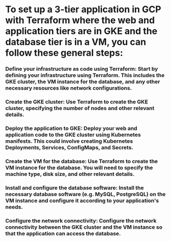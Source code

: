 # To set up a 3-tier application in GCP with Terraform where the web and application tiers are in GKE and the database tier is in a VM, you can follow these general steps: 

### Define your infrastructure as code using Terraform: Start by defining your infrastructure using Terraform. This includes the GKE cluster, the VM instance for the database, and any other necessary resources like network configurations.

### Create the GKE cluster: Use Terraform to create the GKE cluster, specifying the number of nodes and other relevant details.

### Deploy the application to GKE: Deploy your web and application code to the GKE cluster using Kubernetes manifests. This could involve creating Kubernetes Deployments, Services, ConfigMaps, and Secrets.

### Create the VM for the database: Use Terraform to create the VM instance for the database. You will need to specify the machine type, disk size, and other relevant details.

### Install and configure the database software: Install the necessary database software (e.g. MySQL, PostgreSQL) on the VM instance and configure it according to your application's needs.

### Configure the network connectivity: Configure the network connectivity between the GKE cluster and the VM instance so that the application can access the database.
